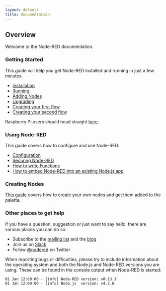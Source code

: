 ```yaml
---
layout: default
title: Documentation
---
```

## Overview

Welcome to the Node-RED documentation.

### Getting Started

This guide will help you get Node-RED installed and running in just a few minutes.

- [Installation](getting-started/installation)
- [Running](getting-started/running)
- [Adding Nodes](getting-started/adding-nodes)
- [Upgrading](getting-started/upgrading)
- [Creating your first flow](getting-started/first-flow)
- [Creating your second flow](getting-started/second-flow)

Raspberry Pi users should head straight [here](hardware/raspberrypi).

### Using Node-RED

This guide covers how to configure and use Node-RED.

- [Configuration](configuration)
- [Securing Node-RED](security)
- [How to write Functions](writing-functions)
- [How to embed Node-RED into an existing Node.js app](embedding)

### Creating Nodes

[This guide](creating-nodes/) covers how to create your own nodes and get them added to the palette.

### Other places to get help

If you have a question, suggestion or just want to say hello, there are various
places you can do so:

 - Subscribe to the [mailing list](https://groups.google.com/forum/#!forum/node-red)
   and the [blog](http://blog.nodered.org)
 - Join us on [Slack](http://nodered.org/slack/)
 - Follow [@nodered](http://twitter.com/nodered) on Twitter
 
When reporting bugs or difficulties, please try to include information about the
operating system and both the Node.js and Node-RED versions you are using.
These can be found in the console output when Node-RED is started:

    01 Jan 12:00:00 - [info] Node-RED version: v0.13.3
    01 Jan 12:00:00 - [info] Node.js  version: v4.2.6
